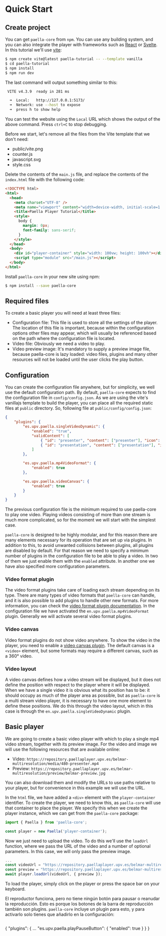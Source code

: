 # Quick Start

## Create project

You can get `paella-core` from `npm`. You can use any building system, and you can also integrate the player with frameworks such as [React](https://es.react.dev) or [Svelte](https://svelte.dev). In this tutorial we'll use [vite](https://vitejs.dev):

```sh
$ npm create vite@latest paella-tutorial -- --template vanilla
$ cd paella-tutorial
$ npm install
$ npm run dev
```

The last command will output something similar to this:

```sh
 VITE v4.3.9  ready in 281 ms

  ➜  Local:   http://127.0.0.1:5173/
  ➜  Network: use --host to expose
  ➜  press h to show help
```

You can test the website using the `Local` URL which shows the output of the above command. Press `ctrl+C` to stop debugging.

Before we start, let's remove all the files from the Vite template that we don't need:

- public/vite.png
- counter.js
- javascript.svg
- style.css

Delete the contents of the `main.js` file, and replace the contents of the `index.html` file with the following code:

```html
<!DOCTYPE html>
<html>
  <head>
    <meta charset="UTF-8" />
    <meta name="viewport" content="width=device-width, initial-scale=1.0" />
    <title>Paella Player Tutorial</title>
    <style>
      body {
        margin: 0px;
        font-family: sans-serif;
      }
    </style>
  </head>
  <body>
    <div id="player-container" style="width: 100vw; height: 100vh"></div>
    <script type="module" src="/main.js"></script>
  </body>
</html>
```

Install `paella-core` in your new site using npm:

```sh
$ npm install --save paella-core
```

## Required files

To create a basic player you will need at least three files:

- Configuration file: This file is used to store all the settings of the player. The location of this file is important, because within the configuration options other files may appear, which will usually be referenced based on the path where the configuration file is located.
- Video file: Obviously we need a video to play.
- Video preview image: It's mandatory to supply a preview image file, because paella-core is lazy loaded: video files, plugins and many other resources will not be loaded until the user clicks the play button.

## Configuration 

You can create the configuration file anywhere, but for simplicity, we well use the default configuration path. By default, `paella-core` expects to find the configuration file in `config/config.json`. As we are using the vite's vanillajs template to build the player, you can place all the required static files at `public` directory. So, following file at `public/config/config.json`:

```json
{
    "plugins": {
        "es.upv.paella.singleVideoDynamic": {
            "enabled": "true",
            "validContent": [
                { "id": "presenter", "content": ["presenter"], "icon": "", "title": "Presenter" },
                { "id": "presentation", "content": ["presentation"], "icon": "", "title": "Presentation" }
            ]
        },

        "es.upv.paella.mp4VideoFormat": {
            "enabled": true
        },

        "es.upv.paella.videoCanvas": {
            "enabled": true
        }
    }
}
```

The previous configuration file is the minimum required to use paella-core to play one video. Playing videos consisting of more than one stream is much more complicated, so for the moment we will start with the simplest case.

`paella-core` is designed to be highly modular, and for this reason there are many elements necessary for its operation that are set up via plugins. In addition to this, to avoid unwanted collisions between plugins, all plugins are disabled by default. For that reason we need to specify a minimum number of plugins in the configuration file to be able to play a video. In two of them we just enable them with the `enabled` attribute. In another one we have also specified more configuration parameters.

### Video format plugin

The video format plugins take care of loading each stream depending on its type. There are many types of video formats that `paella-core` can handle, and it is also possible to add plugins to handle other new formats. For more information, you can check the [video format plugin documentation](../video_plugin.md). In the configuration file we have activated the `en.upv.paella.mp4VideoFormat` plugin. Generally we will activate several video format plugins.

### Video canvas

Video format plugins do not show video anywhere. To show the video in the player, you need to enable a [video canvas plugin](../video_canvas_plugin.md). The default canvas is a `<video>` element, but some formats may require a different canvas, such as a 360° video.

### Video layout

A video canvas defines how a video stream will be displayed, but it does not define the position with respect to the player where it will be displayed. When we have a single video it is obvious what its position has to be: it should occupy as much of the player area as possible, but as `paella-core` is a multi stream video player, it is necessary to have one more element to define these positions. We do this through the video layout, which in this case is through the `en.upv.paella.singleVideoDynamic` plugin.


## Basic player

We are going to create a basic video player with which to play a single mp4 video stream, together with its preview image. For the video and image we will use the following resources that are available online:

- Video: `https://repository.paellaplayer.upv.es/belmar-multiresolution/media/480-presenter.mp4`
- Preview: `https://repository.paellaplayer.upv.es/belmar-multiresolution/preview/belmar-preview.jpg`

You can also download them and modify the URLs to use paths relative to your player, but for convenience in this example we will use the URL.

In the `html` file, we have added a `<div>` element with the `player-container` identifier. To create the player, we need to know this, as `paella-core` will use that container to place the player. We specify this when we create the player instance, which we can get from the `paella-core` package:

```js
import { Paella } from 'paella-core';

const player = new Paella('player-container');
```

Now we just need to upload the video. To do this we'll use the `loadUrl` function, where we pass the URL of the video and a number of optional parameters. In this case, we will only pass the preview image.

```js
...
const videoUrl = "https://repository.paellaplayer.upv.es/belmar-multiresolution/media/480-presenter.mp4";
const preview = "https://repository.paellaplayer.upv.es/belmar-multiresolution/preview/belmar-preview.jpg";
await player.loadUrl(videoUrl, { preview });
```

To load the player, simply click on the player or press the space bar on your keyboard. 

El reproductor funciona, pero no tiene ningún botón para pausar o reanudar la reproducción. Esto es porque los botones de la barra de reproducción también son plugins. `paella-core` incluye un plugin para esto, y para activarlo solo tienes que añadirlo en la configuración:

```json
```
{
  "plugins": {
    ...
    "es.upv.paella.playPauseButton": {
      "enabled": true
    }
  }
}

 
